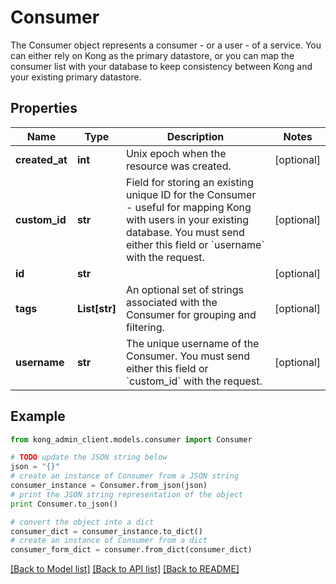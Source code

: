 # Consumer

The Consumer object represents a consumer - or a user - of a service. You can either rely on Kong as the primary datastore, or you can map the consumer list with your database to keep consistency between Kong and your existing primary datastore.

## Properties

Name | Type | Description | Notes
------------ | ------------- | ------------- | -------------
**created_at** | **int** | Unix epoch when the resource was created. | [optional] 
**custom_id** | **str** | Field for storing an existing unique ID for the Consumer - useful for mapping Kong with users in your existing database. You must send either this field or &#x60;username&#x60; with the request. | [optional] 
**id** | **str** |  | [optional] 
**tags** | **List[str]** | An optional set of strings associated with the Consumer for grouping and filtering. | [optional] 
**username** | **str** | The unique username of the Consumer. You must send either this field or &#x60;custom_id&#x60; with the request. | [optional] 

## Example

```python
from kong_admin_client.models.consumer import Consumer

# TODO update the JSON string below
json = "{}"
# create an instance of Consumer from a JSON string
consumer_instance = Consumer.from_json(json)
# print the JSON string representation of the object
print Consumer.to_json()

# convert the object into a dict
consumer_dict = consumer_instance.to_dict()
# create an instance of Consumer from a dict
consumer_form_dict = consumer.from_dict(consumer_dict)
```
[[Back to Model list]](../README.md#documentation-for-models) [[Back to API list]](../README.md#documentation-for-api-endpoints) [[Back to README]](../README.md)


